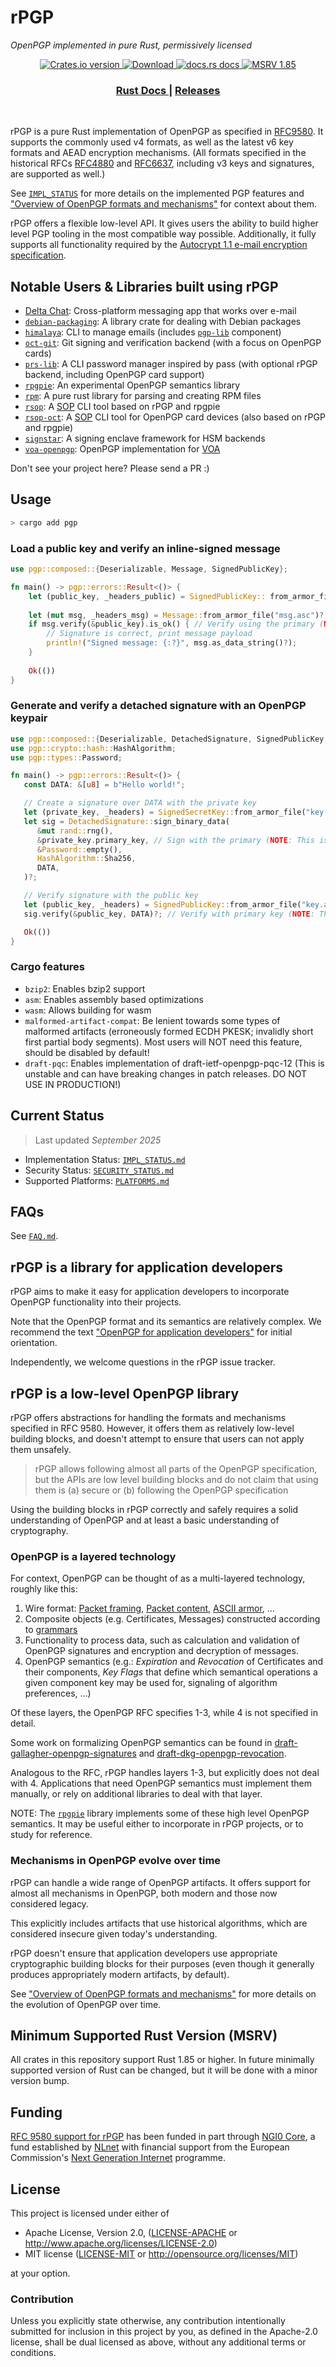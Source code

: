 # rPGP

*OpenPGP implemented in pure Rust, permissively licensed*

<div align="center">
  <!-- Crates version -->
  <a href="https://crates.io/crates/pgp">
    <img src="https://img.shields.io/crates/v/pgp.svg?style=flat-square"
    alt="Crates.io version" />
  </a>
  <!-- Downloads -->
  <a href="https://crates.io/crates/pgp">
    <img src="https://img.shields.io/crates/d/pgp.svg?style=flat-square"
      alt="Download" />
  </a>
  <!-- docs.rs docs -->
  <a href="https://docs.rs/pgp">
    <img src="https://img.shields.io/badge/docs-latest-blue.svg?style=flat-square"
      alt="docs.rs docs" />
  </a>
  <!-- msrv -->
  <a href="https://img.shields.io/badge/rustc-1.85+-blue.svg?style=flat-square">
    <img src="https://img.shields.io/badge/rustc-1.85+-blue.svg?style=flat-square"
      alt="MSRV 1.85" />
  </a>
</div>

<div align="center">
  <h3>
    <a href="https://docs.rs/pgp">
      Rust Docs
    </a>
    <span> | </span>
    <a href="https://github.com/rpgp/rpgp/releases">
      Releases
    </a>
  </h3>
</div>
<br/>

rPGP is a pure Rust implementation of OpenPGP as specified in [RFC9580].
It supports the commonly used v4 formats, as well as the latest v6 key formats and AEAD encryption mechanisms.
(All formats specified in the historical RFCs [RFC4880] and [RFC6637], including v3 keys and signatures, are supported as well.)

See [`IMPL_STATUS`](docs/IMPL_STATUS.md) for more details on the implemented PGP features and ["Overview of OpenPGP formats and mechanisms"](docs/openpgp.md) for context about them.

rPGP offers a flexible low-level API. It gives users the ability to build higher level PGP tooling in the most compatible way possible.
Additionally, it fully supports all functionality required by the [Autocrypt 1.1 e-mail encryption specification].

## Notable Users & Libraries built using rPGP

- [Delta Chat]: Cross-platform messaging app that works over e-mail
- [`debian-packaging`]: A library crate for dealing with Debian packages
- [`himalaya`]: CLI to manage emails (includes [`pgp-lib`] component)
- [`oct-git`]: Git signing and verification backend (with a focus on OpenPGP cards)
- [`prs-lib`]: A CLI password manager inspired by pass (with optional rPGP backend, including OpenPGP card support)
- [`rpgpie`]: An experimental OpenPGP semantics library
- [`rpm`]: A pure rust library for parsing and creating RPM files
- [`rsop`]: A [SOP] CLI tool based on rPGP and rpgpie
- [`rsop-oct`]: A [SOP] CLI tool for OpenPGP card devices (also based on rPGP and rpgpie)
- [`signstar`]: A signing enclave framework for HSM backends
- [`voa-openpgp`]: OpenPGP implementation for [VOA]

Don't see your project here? Please send a PR :)

## Usage

```sh
> cargo add pgp
```

### Load a public key and verify an inline-signed message

```rust no_run
use pgp::composed::{Deserializable, Message, SignedPublicKey};

fn main() -> pgp::errors::Result<()> {
    let (public_key, _headers_public) = SignedPublicKey:: from_armor_file("key.asc")?;
   
    let (mut msg, _headers_msg) = Message::from_armor_file("msg.asc")?;
    if msg.verify(&public_key).is_ok() { // Verify using the primary (NOTE: This is not always the right key!)
        // Signature is correct, print message payload
        println!("Signed message: {:?}", msg.as_data_string()?);
    }
   
    Ok(())
}
```

### Generate and verify a detached signature with an OpenPGP keypair

```rust no_run
use pgp::composed::{Deserializable, DetachedSignature, SignedPublicKey, SignedSecretKey};
use pgp::crypto::hash::HashAlgorithm;
use pgp::types::Password;

fn main() -> pgp::errors::Result<()> {
   const DATA: &[u8] = b"Hello world!";

   // Create a signature over DATA with the private key
   let (private_key, _headers) = SignedSecretKey::from_armor_file("key.sec.asc")?;
   let sig = DetachedSignature::sign_binary_data(
      &mut rand::rng(),
      &private_key.primary_key, // Sign with the primary (NOTE: This is not always the right key!)
      &Password::empty(),
      HashAlgorithm::Sha256,
      DATA,
   )?;

   // Verify signature with the public key
   let (public_key, _headers) = SignedPublicKey::from_armor_file("key.asc")?;
   sig.verify(&public_key, DATA)?; // Verify with primary key (NOTE: This is not always the right key!)

   Ok(())
}
```

### Cargo features

- `bzip2`: Enables bzip2 support
- `asm`: Enables assembly based optimizations
- `wasm`: Allows building for wasm
- `malformed-artifact-compat`: Be lenient towards some types of malformed artifacts (erroneously formed ECDH PKESK; invalidly short first partial body segments). Most users will NOT need this feature, should be disabled by default!
- `draft-pqc`: Enables implementation of draft-ietf-openpgp-pqc-12 (This is unstable and can have breaking changes in patch releases. DO NOT USE IN PRODUCTION!)

## Current Status

> Last updated *September 2025*

- Implementation Status: [`IMPL_STATUS.md`](docs/IMPL_STATUS.md)
- Security Status: [`SECURITY_STATUS.md`](docs/SECURITY_STATUS.md)
- Supported Platforms: [`PLATFORMS.md`](docs/PLATFORMS.md)

## FAQs

See [`FAQ.md`](docs/FAQ.md).

## rPGP is a library for application developers

rPGP aims to make it easy for application developers to incorporate OpenPGP functionality into their projects.

Note that the OpenPGP format and its semantics are relatively complex.
We recommend the text ["OpenPGP for application developers"](https://openpgp.dev/) for initial orientation.

Independently, we welcome questions in the rPGP issue tracker.

## rPGP is a low-level OpenPGP library

rPGP offers abstractions for handling the formats and mechanisms specified in RFC 9580.
However, it offers them as relatively low-level building blocks, and doesn't attempt to ensure that users can not apply them unsafely.

> rPGP allows following almost all parts of the OpenPGP specification, but the APIs are low level building blocks and do not claim that using them is (a) secure or (b) following the OpenPGP specification

Using the building blocks in rPGP correctly and safely requires a solid understanding of OpenPGP and at least a basic understanding of cryptography.

### OpenPGP is a layered technology

For context, OpenPGP can be thought of as a multi-layered technology, roughly like this:

1. Wire format: [Packet framing](https://www.rfc-editor.org/rfc/rfc9580.html#name-packet-syntax), [Packet content](https://www.rfc-editor.org/rfc/rfc9580.html#name-packet-types), [ASCII armor](https://www.rfc-editor.org/rfc/rfc9580.html#name-forming-ascii-armor), ...
2. Composite objects (e.g. Certificates, Messages) constructed according to [grammars](https://www.rfc-editor.org/rfc/rfc9580.html#name-packet-sequence-composition)
3. Functionality to process data, such as calculation and validation of OpenPGP signatures and encryption and decryption of messages.
4. OpenPGP semantics (e.g.: *Expiration* and *Revocation* of Certificates and their components, *Key Flags* that define which semantical operations a given component key may be used for, signaling of algorithm preferences, ...)

Of these layers, the OpenPGP RFC specifies 1-3, while 4 is not specified in detail.

Some work on formalizing OpenPGP semantics can be found in
[draft-gallagher-openpgp-signatures](https://datatracker.ietf.org/doc/draft-gallagher-openpgp-signatures/) and
[draft-dkg-openpgp-revocation](https://datatracker.ietf.org/doc/draft-dkg-openpgp-revocation/).

Analogous to the RFC, rPGP handles layers 1-3, but explicitly does not deal with 4.
Applications that need OpenPGP semantics must implement them manually, or rely on additional libraries to deal with that layer.

NOTE: The [`rpgpie`] library implements some of these high level OpenPGP semantics.
It may be useful either to incorporate in rPGP projects, or to study for reference.

### Mechanisms in OpenPGP evolve over time

rPGP can handle a wide range of OpenPGP artifacts.
It offers support for almost all mechanisms in OpenPGP, both modern and those now considered legacy.

This explicitly includes artifacts that use historical algorithms, which are considered insecure given today's understanding.

rPGP doesn't ensure that application developers use appropriate cryptographic building blocks for their purposes
(even though it generally produces appropriately modern artifacts, by default).

See ["Overview of OpenPGP formats and mechanisms"](docs/openpgp.md) for more details on the evolution of OpenPGP over time.

## Minimum Supported Rust Version (MSRV)

All crates in this repository support Rust 1.85 or higher. In future minimally supported
version of Rust can be changed, but it will be done with a minor version bump.

## Funding

[RFC 9580 support for rPGP](https://nlnet.nl/project/rPGP-cryptorefresh/)
has been funded in part through [NGI0 Core](https://nlnet.nl/core/),
a fund established by [NLnet](https://nlnet.nl)
with financial support from the European Commission's [Next Generation Internet](https://ngi.eu) programme.

## License

This project is licensed under either of

 * Apache License, Version 2.0, ([LICENSE-APACHE](LICENSE-APACHE) or
   <http://www.apache.org/licenses/LICENSE-2.0>)
 * MIT license ([LICENSE-MIT](LICENSE-MIT) or
   <http://opensource.org/licenses/MIT>)

at your option.

### Contribution

Unless you explicitly state otherwise, any contribution intentionally submitted
for inclusion in this project by you, as defined in the Apache-2.0 license,
shall be dual licensed as above, without any additional terms or conditions.

[RFC2440]: https://tools.ietf.org/html/rfc2440
[RFC4880]: https://tools.ietf.org/html/rfc4880.html
[RFC6637]: https://www.rfc-editor.org/rfc/rfc6637
[RFC9580]: https://www.rfc-editor.org/rfc/rfc9580.html
[SOP]: https://dkg.gitlab.io/openpgp-stateless-cli/
[VOA]: https://uapi-group.org/specifications/specs/file_hierarchy_for_the_verification_of_os_artifacts/
[Autocrypt 1.1 e-mail encryption specification]: https://autocrypt.org/level1.html
[Delta Chat]: https://delta.chat
[`rsop`]: https://crates.io/crates/rsop/
[`rsop-oct`]: https://crates.io/crates/rsop-oct/
[`rpgpie`]: https://crates.io/crates/rpgpie
[`rpm`]: https://crates.io/crates/rpm
[`signstar`]: https://gitlab.archlinux.org/archlinux/signstar/
[`debian-packaging`]: https://crates.io/crates/debian-packaging
[`himalaya`]: https://crates.io/crates/himalaya
[`oct-git`]: https://crates.io/crates/openpgp-card-tool-git
[`pgp-lib`]: https://crates.io/crates/pgp-lib
[`prs-lib`]: https://crates.io/crates/prs-lib
[`voa-openpgp`]: https://crates.io/crates/voa-openpgp
